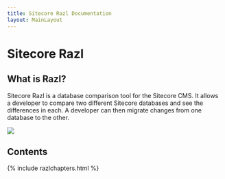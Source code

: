 ```yaml
---
title: Sitecore Razl Documentation
layout: MainLayout
---
```


# Sitecore Razl

## What is Razl?

Sitecore Razl is a database comparison tool for the Sitecore CMS. It allows a developer to compare two different Sitecore databases and see the differences in each. A developer can then migrate changes from one database to the other.

![](/Images/Razl/RazlLogo.PNG)

## Contents

{% include razlchapters.html %}